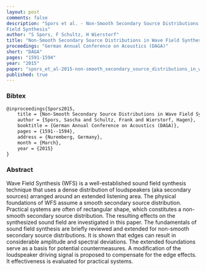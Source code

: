 ```yaml
---
layout: post
comments: false
description: "Spors et al. - Non-Smooth Secondary Source Distributions in Wave
Field Synthesis"
author: "S Spors, F Schultz, H Wierstorf"
title: "Non-Smooth Secondary Source Distributions in Wave Field Synthesis"
proceedings: "German Annual Conference on Acoustics (DAGA)"
short: "DAGA"
pages: "1591-1594"
year: "2015"
paper: "spors_et_al-2015-non-smooth_secondary_source_distributions_in_wfs.pdf"
published: true
---
```


### Bibtex

```latex
@inproceedings{Spors2015,
    title = {Non-Smooth Secondary Source Distributions in Wave Field Synthesis},
    author = {Spors, Sascha and Schultz, Frank and Wierstorf, Hagen},
    booktitle = {German Annual Conference on Acoustics (DAGA)},
    pages = {1591--1594},
    address = {Nuremberg, Germany},
    month = {March},
    year = {2015}
}
```

### Abstract

Wave Field Synthesis (WFS) is a well-established sound field synthesis technique
that uses a dense distribution of loudspeakers (aka secondary sources) arranged
around an extended listening area. The physical foundations of WFS assume a
smooth secondary source distribution. Practical systems are often of rectangular
shape, which constitutes a non-smooth secondary source distribution. The
resulting effects on the synthesized sound field are investigated in this paper.
The fundamentals of sound field synthesis are briefly reviewed and extended for
non-smooth secondary source distributions. It is shown that edges can result in
considerable amplitude and spectral deviations. The extended foundations serve
as a basis for potential countermeasures. A modification of the loudspeaker
driving signal is proposed to compensate for the edge effects. It effectiveness
is evaluated for practical systems.
